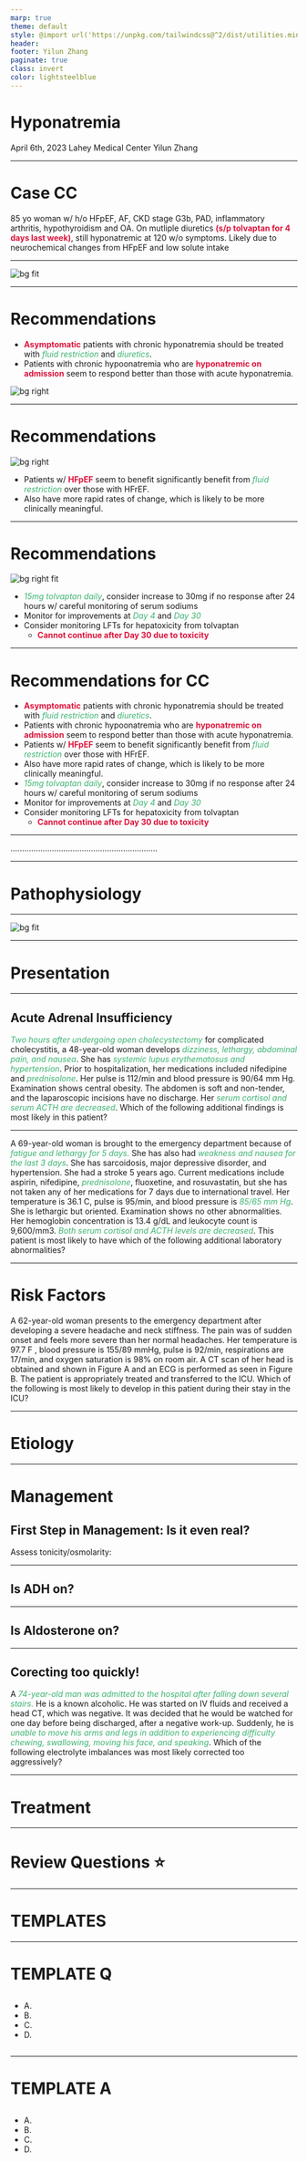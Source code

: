 ```yaml
---
marp: true
theme: default
style: @import url('https://unpkg.com/tailwindcss@^2/dist/utilities.min.css');
header: 
footer: Yilun Zhang
paginate: true
class: invert
color: lightsteelblue
---
```

<style>
em {
  color: mediumseagreen;
}

strong {
  color: crimson;
}
</style>






# Hyponatremia
April 6th, 2023
Lahey Medical Center
Yilun Zhang 

---
# Case CC

85 yo woman w/ h/o HFpEF, AF, CKD stage G3b, PAD, inflammatory arthritis, hypothyroidism and OA. On mutliple diuretics **(s/p tolvaptan for 4 days last week)**, still hyponatremic at 120 w/o symptoms. Likely due to neurochemical changes from HFpEF and low solute intake

---
<!-- _header: SALT NEJM 2006;355:2099-112 -->

![bg fit](/Users/yilunzhang/Dropbox/slides/images/hyponatremia/salt.png)

---
# Recommendations
- **Asymptomatic** patients with chronic hyponatremia should be treated with *fluid restriction* and *diuretics*.
- Patients with chronic hypoonatremia who are **hyponatremic on admission** seem to respond better than those with acute hyponatremia.

<!-- _header: Current Management of Hyponatremia in Acute Heart Failure AHA 2017 -->
![bg right](/Users/yilunzhang/Dropbox/slides/images/hyponatremia/aha.png)

---
# Recommendations
<!-- _header: Current Management of Hyponatremia in Acute Heart Failure AHA 2017 -->
![bg right](/Users/yilunzhang/Dropbox/slides/images/hyponatremia/aha2.png)

- Patients w/ **HFpEF** seem to benefit significantly benefit from *fluid restriction* over those with HFrEF.
- Also have more rapid rates of change, which is likely to be more clinically meaningful. 
---
# Recommendations
<!-- _header: SALT NEJM 2006;355:2099-112 -->

![bg right fit](/Users/yilunzhang/Dropbox/slides/images/hyponatremia/salt.png)

- *15mg tolvaptan daily*, consider increase to 30mg if no response after 24 hours w/ careful monitoring of serum sodiums
- Monitor for improvements at *Day 4* and *Day 30*
- Consider monitoring LFTs for hepatoxicity from tolvaptan
  - **Cannot continue after Day 30 due to toxicity**

---
# Recommendations for CC
- **Asymptomatic** patients with chronic hyponatremia should be treated with *fluid restriction* and *diuretics*.
- Patients with chronic hypoonatremia who are **hyponatremic on admission** seem to respond better than those with acute hyponatremia.
- Patients w/ **HFpEF** seem to benefit significantly benefit from *fluid restriction* over those with HFrEF.
- Also have more rapid rates of change, which is likely to be more clinically meaningful. 
- *15mg tolvaptan daily*, consider increase to 30mg if no response after 24 hours w/ careful monitoring of serum sodiums
- Monitor for improvements at *Day 4* and *Day 30*
- Consider monitoring LFTs for hepatoxicity from tolvaptan
  - **Cannot continue after Day 30 due to toxicity**







---
................................................................

---
# Pathophysiology
---

![bg fit](/Users/yilunzhang/Dropbox/slides/images/hyponatremia/nephron.jpeg)

---
# Presentation
---

## Acute Adrenal Insufficiency
_Two hours after undergoing open cholecystectomy_ for complicated cholecystitis, a 48-year-old woman develops _dizziness, lethargy, abdominal pain, and nausea_. She has _systemic lupus erythematosus and hypertension_. Prior to hospitalization, her medications included nifedipine and _prednisolone_. Her pulse is 112/min and blood pressure is 90/64 mm Hg. Examination shows central obesity. The abdomen is soft and non-tender, and the laparoscopic incisions have no discharge. Her _serum cortisol and serum ACTH are decreased_. Which of the following additional findings is most likely in this patient?

---
A 69-year-old woman is brought to the emergency department because of _fatigue and lethargy for 5 days._ She has also had _weakness and nausea for the last 3 days_. She has sarcoidosis, major depressive disorder, and hypertension. She had a stroke 5 years ago. Current medications include aspirin, nifedipine, _prednisolone_, fluoxetine, and rosuvastatin, but she has not taken any of her medications for 7 days due to international travel. Her temperature is 36.1 C, pulse is 95/min, and blood pressure is _85/65 mm Hg_. She is lethargic but oriented. Examination shows no other abnormalities. Her hemoglobin concentration is 13.4 g/dL and leukocyte count is 9,600/mm3. _Both serum cortisol and ACTH levels are decreased_. This patient is most likely to have which of the following additional laboratory abnormalities?

---
# Risk Factors



A 62-year-old woman presents to the emergency department after developing a severe headache and neck stiffness. The pain was of sudden onset and feels more severe than her normal headaches. Her temperature is 97.7 F , blood pressure is 155/89 mmHg, pulse is 92/min, respirations are 17/min, and oxygen saturation is 98% on room air. A CT scan of her head is obtained and shown in Figure A and an ECG is performed as seen in Figure B. The patient is appropriately treated and transferred to the ICU. Which of the following is most likely to develop in this patient during their stay in the ICU?

---
# Etiology


---
# Management
## First Step in Management: Is it even real?
Assess tonicity/osmolarity:


---
## Is ADH on?


---
## Is Aldosterone on?


---
## Corecting too quickly!

A _74-year-old man was admitted to the hospital after falling down several stairs._ He is a known alcoholic. He was started on IV fluids and received a head CT, which was negative. It was decided that he would be watched for one day before being discharged, after a negative work-up. Suddenly, he is _unable to move his arms and legs in addition to experiencing difficulty chewing, swallowing, moving his face, and speaking_. Which of the following electrolyte imbalances was most likely corrected too aggressively?

---
# Treatment

---
# Review Questions :star:
---

# TEMPLATES
---
# TEMPLATE Q
<style scoped>section { font-size: 20px; }</style>
<div class="grid grid-cols-2 gap-4">
<div>

## 


</div>
<div>

- A. 
- B. 
- C. 
- D. 

## 
</div>
</div>

---
# TEMPLATE A
<style scoped>section { font-size: 20px; }</style>
<div class="grid grid-cols-2 gap-4">
<div>

## 


</div>
<div>

- A. 
- B. 
- C. 
- D. 

## 
</div>
</div>
